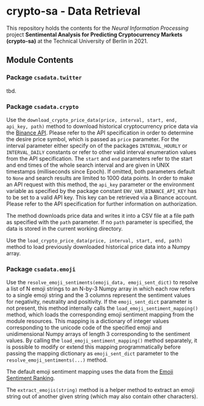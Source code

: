 # crypto-sa - Data Retrieval

This repository holds the contents for the _Neural Information Processing_ project **Sentimental 
Analysis for Predicting Cryptocurrency Markets (crypto-sa)** at the Technical University of Berlin 
in 2021.

## Module Contents

### Package `csadata.twitter`

tbd.

### Package `csadata.crypto`

Use the `download_crypto_price_data(price, interval, start, end, api_key, path)` method to download
historical cryptocurrency price data via the [Binance API](https://binance-docs.github.io/apidocs/).
Please refer to the API specification in order to determine the desire price symbol, which is passed
as `price` parameter. For the interval parameter either specify on of the packages `INTERVAL_HOURLY`
or `INTERVAL_DAILY` constants or refer to other valid interval enumeration values from the API
specification. The `start` and `end` parameters refer to the start and end times of the whole search
interval and are given in UNIX timestamps (milliseconds since Epoch). If omitted, both parameters
default to `None` and search results are limited to 1000 data points. In order to make an API request
with this method, the `api_key` parameter or the environment variable as specified by the package
constant `ENV_VAR_BINANCE_API_KEY` has to be set to a valid API key. This key can be retrieved via a
Binance account. Please refer to the API specification for further information on authorization.

The method downloads price data and writes it into a CSV file at a file path as specified with the
`path` parameter. If no `path` parameter is specified, the data is stored in the current working
directory.

Use the `load_crypto_price_data(price, interval, start, end, path)` method to load previously
downloaded historical price data into a Numpy array.

### Package `csadata.emoji`

Use the `resolve_emoji_sentiments(emoji_data, emoji_sent_dict)` to resolve a list of N emoji strings 
to an N-by-3 Numpy array in which each row refers to a single emoji string and the 3 columns represent
the sentiment values for negativity, neutrality and positivity. If the `emoji_sent_dict` parameter is
not present, this method internally calls the `load_emoji_sentiment_mapping()` method, which loads
the corresponding emoji sentiment mapping from the module resources. This mapping is a dictionary of
integer values corresponding to the unicode code of the specified emoji and unidimensional Numpy arrays
of length 3 corresponding to the sentiment values. By calling the `load_emoji_sentiment_mapping()` 
method separately, it is possible to modify or extend this mapping programmatically before passing the
mapping dictionary as `emoji_sent_dict` parameter to the `resolve_emoji_sentiments(...)` method.

The default emoji sentiment mapping uses the data from the 
[Emoji Sentiment Ranking](http://kt.ijs.si/data/Emoji_sentiment_ranking/).

The `extract_emojis(string)` method is a helper method to extract an emoji string out of another given
string (which may also contain other characters).
